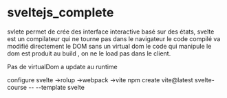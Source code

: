 # sveltejs_complete

svlete permet de crée des interface interactive basé sur des états,
svelte est un compilateur qui ne tourne pas dans le navigateur
le code compilé va modifié directement le DOM sans un virtual dom
le code qui manipule le dom est produit au build , on ne le load pas dans le client. 

Pas de virtualDom a update au runtime

configure svelte 
->rolup
->webpack
->vite
npm create vite@latest svelte-course -- --template svelte 